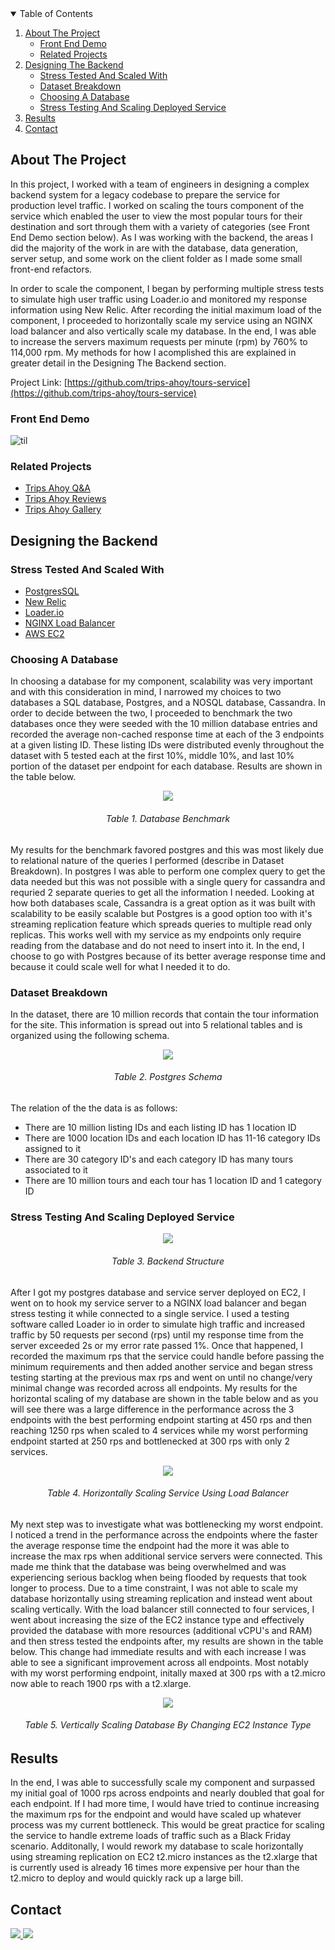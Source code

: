 <!-- TABLE OF CONTENTS -->
<details open="open">
  <summary>Table of Contents</summary>
  <ol>
    <li>
      <a href="#about-the-project">About The Project</a>
      <ul>
       <li><a href="#front-end-demo">Front End Demo</a></li>
       <li><a href="#related-projects">Related Projects</a></li>      
      </ul>
    </li>
    <li>
      <a href="#Designing-the-backend">Designing The Backend</a>
      <ul>
        <li><a href="#stress-tested-and-scaled-with">Stress Tested And Scaled With</a></li>
        <li><a href="#dataset-breakdown">Dataset Breakdown</a></li>        
        <li><a href="#choosing-a-database">Choosing A Database</a></li>
        <li><a href="#stress-testing-and-scaling-deployed-service">Stress Testing And Scaling Deployed Service</a></li>
      </ul>
    </li>
    <li><a href="#results">Results</a></li> 
    <li><a href="#contact">Contact</a></li>
  </ol>
</details>

<!-- About the project -->
## About The Project

In this project, I worked with a team of engineers in designing a complex backend system for a legacy codebase to prepare the service for production level traffic. I worked on scaling the tours component of the service which enabled the user to view the most popular tours for their destination and sort through them with a variety of categories (see Front End Demo section below). As I was working with the backend, the areas I did the majority of the work in are with the database, data generation, server setup, and some work on the client folder as I made some small front-end refactors. 

In order to scale the component, I began by performing multiple stress tests to simulate high user traffic using Loader.io and monitored my response information using New Relic. After recording the initial maximum load of the component, I proceeded to horizontally scale my service using an NGINX load balancer and also vertically scale my database. In the end, I was able to increase the servers maximum requests per minute (rpm) by 760% to 114,000 rpm. My methods for how I acomplished this are explained in greater detail in the Designing The Backend section.

Project Link: [https://github.com/trips-ahoy/tours-service](https://github.com/trips-ahoy/tours-service)

<!-- Front End Demo -->
### Front End Demo
![til](./readMeMedia/TripsAhoyToursService.gif)

<!-- Related Projects -->
### Related Projects

* [Trips Ahoy Q&A](https://github.com/trips-ahoy/qa)
* [Trips Ahoy Reviews](https://github.com/trips-ahoy/reviews_service)
* [Trips Ahoy Gallery](https://github.com/trips-ahoy/topdescription-service)

<!-- Designing the Backend -->
## Designing the Backend

<!-- Stress Tested And Scaled With -->
### Stress Tested And Scaled With

* [PostgresSQL](https://www.postgresql.org/)
* [New Relic](https://newrelic.com/)
* [Loader.io](https://loader.io/)
* [NGINX Load Balancer](https://www.nginx.com/?_ga=2.158389434.1677834339.1611021376-367796849.1611021376)
* [AWS EC2](https://aws.amazon.com/ec2/?ec2-whats-new.sort-by=item.additionalFields.postDateTime&ec2-whats-new.sort-order=desc)

<!-- Choosing A Database -->
### Choosing A Database

In choosing a database for my component, scalability was very important and with this consideration in mind, I narrowed my choices to two databases a SQL database, Postgres, and a NOSQL database, Cassandra. In order to decide between the two, I proceeded to benchmark the two databases once they were seeded with the 10 million database entries and recorded the average non-cached response time at each of the 3 endpoints at a given listing ID. These listing IDs were distributed evenly throughout the dataset with 5 tested each at the first 10%, middle 10%, and last 10% portion of the dataset per endpoint for each database. Results are shown in the table below. 

<div align="center">
  <img src="./readMeMedia/DatabaseT1.png"/>
  <h6 align="center">Table 1. Database Benchmark </h6>
</div>

My results for the benchmark favored postgres and this was most likely due to relational nature of the queries I performed (describe in Dataset Breakdown). In postgres I was able to perform one complex query to get the data needed but this was not possible with a single query for cassandra and requried 2 separate queries to get all the information I needed. Looking at how both databases scale, Cassandra is a great option as it was built with scalability to be easily scalable but Postgres is a good option too with it's streaming replication feature which spreads queries to multiple read only replicas. This works well with my service as my endpoints only require reading from the database and do not need to insert into it. In the end, I choose to go with Postgres because of its better average response time and because it could scale well for what I needed it to do.

<!-- Dataset Breakdown -->
### Dataset Breakdown

In the dataset, there are 10 million records that contain the tour information for the site. This information is spread out into 5 relational tables and is organized using the following schema.

<div align="center">
  <img src="./readMeMedia/DatabaseT2.png"/>
  <h6 align="center">  Table 2. Postgres Schema </h6>
</div>

The relation of the the data is as follows:
* There are 10 million listing IDs and each listing ID has 1 location ID
* There are 1000 location IDs and each location ID has 11-16 category IDs assigned to it
* There are 30 category ID's and each category ID has many tours associated to it
* There are 10 million tours and each tour has 1 location ID and 1 category ID 

<!-- Stress Testing And Scaling Deployed Service -->
### Stress Testing And Scaling Deployed Service

<div align="center">
  <img  src="./readMeMedia/DatabaseT3.png"/>
  <h6 align="center">Table 3. Backend Structure</h6>
</div>

After I got my postgres database and service server deployed on EC2, I went on to hook my service server to a NGINX load balancer and began stress testing it while connected to a single service. I used a testing software called Loader io in order to simulate high traffic and increased traffic by 50 requests per second (rps) until my response time from the server exceeded 2s or my error rate passed 1%. Once that happened, I recorded the maximum rps that the service could handle before passing the minimum requirements and then added another service and began stress testing starting at the previous max rps and went on until no change/very minimal change was recorded across all endpoints. My results for the horizontal scaling of my database are shown in the table below and as you will see there was a large difference in the performance across the 3 endpoints with the best performing endpoint starting at 450 rps and then reaching 1250 rps when scaled to 4 services while my worst performing endpoint started at 250 rps and bottlenecked at 300 rps with only 2 services. 

<div align="center">
  <img align="center" src="./readMeMedia/DatabaseT4.png"/>
  <h6 align="center">Table 4. Horizontally Scaling Service Using Load Balancer </h6>
</div>

My next step was to investigate what was bottlenecking my worst endpoint. I noticed a trend in the performance across the endpoints where the faster the average response time the endpoint had the more it was able to increase the max rps when additional service servers were connected. This made me think that the database was being overwhelmed and was experiencing serious backlog when being flooded by requests that took longer to process. Due to a time constraint, I was not able to scale my database horizontally using streaming replication and instead went about scaling vertically. With the load balancer still connected to four services, I went about increasing the size of the EC2 instance type and effectively provided the database with more resources (additional vCPU's and RAM) and then stress tested the endpoints after, my results are shown in the table below. This change had immediate results and with each increase I was able to see a significant improvement across all endpoints. Most notably with my worst performing endpoint, initally maxed at 300 rps with a t2.micro now able to reach 1900 rps with a t2.xlarge.

<div align="center">
  <img align="center" src="./readMeMedia/DatabaseT5.png"/>
  <h6 align="center">Table 5. Vertically Scaling Database By Changing EC2 Instance Type</h6>
</div>

<!-- Results -->
## Results

In the end, I was able to successfully scale my component and surpassed my initial goal of 1000 rps across endpoints and nearly doubled that goal for each endpoint. If I had more time, I would have tried to continue increasing the maximum rps for the endpoint and would have scaled up whatever process was my current bottleneck. This would be great practice for scaling the service to handle extreme loads of traffic such as a Black Friday scenario. Additonally, I would rework my database to scale horizontally using streaming replication on EC2 t2.micro instances as the t2.xlarge that is currently used is already 16 times more expensive per hour than the t2.micro to deploy and would quickly rack up a large bill.

<!-- CONTACT -->
## Contact

<!-- LinkedIn Contact -->
<a href="https://www.linkedin.com/in/ecetino/" target="_blank">
  <img src="https://img.shields.io/badge/-Edgar%20Cetino-blue?style=for-the-badge&logo=Linkedin&logoColor=white"/>
</a>
  
<!--   Email -->
<a href="mailto:cetino-e@hotmail.com">
  <img src="https://img.shields.io/badge/EMAIL-cetino--e%40hotmail.com-1152ba?style=for-the-badge"/>
</a>

